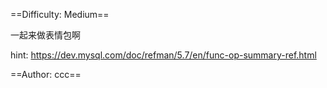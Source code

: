 ==Difficulty: Medium==

一起来做表情包啊

hint: https://dev.mysql.com/doc/refman/5.7/en/func-op-summary-ref.html

==Author: ccc==
